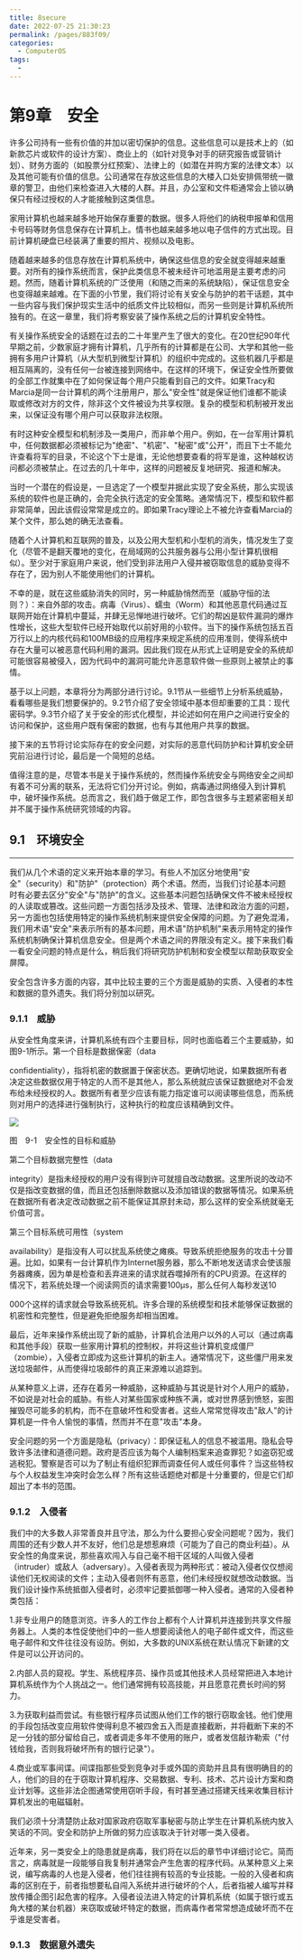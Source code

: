 ```yaml
---
title: 8secure
date: 2022-07-25 21:30:23
permalink: /pages/883f09/
categories:
  - ComputerOS
tags:
  - 
---
```

# 第9章　安全

许多公司持有一些有价值的并加以密切保护的信息。这些信息可以是技术上的（如新款芯片或软件的设计方案）、商业上的（如针对竞争对手的研究报告或营销计划）、财务方面的（如股票分红预案）、法律上的（如潜在并购方案的法律文本）以及其他可能有价值的信息。公司通常在存放这些信息的大楼入口处安排佩带统一徽章的警卫，由他们来检查进入大楼的人群。并且，办公室和文件柜通常会上锁以确保只有经过授权的人才能接触到这类信息。

家用计算机也越来越多地开始保存重要的数据。很多人将他们的纳税申报单和信用卡号码等财务信息保存在计算机上。情书也越来越多地以电子信件的方式出现。目前计算机硬盘已经装满了重要的照片、视频以及电影。

随着越来越多的信息存放在计算机系统中，确保这些信息的安全就变得越来越重要。对所有的操作系统而言，保护此类信息不被未经许可地滥用是主要考虑的问题。然而，随着计算机系统的广泛使用（和随之而来的系统缺陷），保证信息安全也变得越来越难。在下面的小节里，我们将讨论有关安全与防护的若干话题，其中一些内容与我们保护现实生活中的纸质文件比较相似，而另一些则是计算机系统所独有的。在这一章里，我们将考察安装了操作系统之后的计算机安全特性。

有关操作系统安全的话题在过去的二十年里产生了很大的变化。在20世纪90年代早期之前，少数家庭才拥有计算机，几乎所有的计算都是在公司、大学和其他一些拥有多用户计算机（从大型机到微型计算机）的组织中完成的。这些机器几乎都是相互隔离的，没有任何一台被连接到网络中。在这样的环境下，保证安全性所要做的全部工作就集中在了如何保证每个用户只能看到自己的文件。如果Tracy和Marcia是同一台计算机的两个注册用户，那么"安全性"就是保证他们谁都不能读取或修改对方的文件，除非这个文件被设为共享权限。复杂的模型和机制被开发出来，以保证没有哪个用户可以获取非法权限。

有时这种安全模型和机制涉及一类用户，而非单个用户。例如，在一台军用计算机中，任何数据都必须被标记为"绝密"、"机密"、"秘密"或"公开"，而且下士不能允许查看将军的目录，不论这个下士是谁，无论他想要查看的将军是谁，这种越权访问都必须被禁止。在过去的几十年中，这样的问题被反复地研究、报道和解决。

当时一个潜在的假设是，一旦选定了一个模型并据此实现了安全系统，那么实现该系统的软件也是正确的，会完全执行选定的安全策略。通常情况下，模型和软件都非常简单，因此该假设常常是成立的。即如果Tracy理论上不被允许查看Marcia的某个文件，那么她的确无法查看。

随着个人计算机和互联网的普及，以及公用大型机和小型机的消失，情况发生了变化（尽管不是翻天覆地的变化，在局域网的公共服务器与公用小型计算机很相似）。至少对于家庭用户来说，他们受到非法用户入侵并被窃取信息的威胁变得不存在了，因为别人不能使用他们的计算机。

不幸的是，就在这些威胁消失的同时，另一种威胁悄然而至（威胁守恒的法则？）：来自外部的攻击。病毒（Virus）、蠕虫（Worm）和其他恶意代码通过互联网开始在计算机中蔓延，并肆无忌惮地进行破坏。它们的帮凶是软件漏洞的爆炸性增长，这些大型软件已经开始取代以前好用的小软件。当下的操作系统包括五百万行以上的内核代码和100MB级的应用程序来规定系统的应用准则，使得系统中存在大量可以被恶意代码利用的漏洞。因此我们现在从形式上证明是安全的系统却可能很容易被侵入，因为代码中的漏洞可能允许恶意软件做一些原则上被禁止的事情。

基于以上问题，本章将分为两部分进行讨论。9.1节从一些细节上分析系统威胁，看看哪些是我们想要保护的。9.2节介绍了安全领域中基本但却重要的工具：现代密码学。9.3节介绍了关于安全的形式化模型，并论述如何在用户之间进行安全的访问和保护，这些用户既有保密的数据，也有与其他用户共享的数据。

接下来的五节将讨论实际存在的安全问题，对实际的恶意代码防护和计算机安全研究前沿进行讨论，最后是一个简短的总结。

值得注意的是，尽管本书是关于操作系统的，然而操作系统安全与网络安全之间却有着不可分离的联系，无法将它们分开讨论。例如，病毒通过网络侵入到计算机中，破坏操作系统。总而言之，我们趋于做足工作，即包含很多与主题紧密相关却并不属于操作系统研究领域的内容。

## 9.1　环境安全

---

我们从几个术语的定义来开始本章的学习。有些人不加区分地使用"安全"（security）和"防护"（protection）两个术语。然而，当我们讨论基本问题时有必要去区分"安全"与"防护"的含义。这些基本问题包括确保文件不被未经授权的人读取或篡改。这些问题一方面包括涉及技术、管理、法律和政治方面的问题，另一方面也包括使用特定的操作系统机制来提供安全保障的问题。为了避免混淆，我们用术语"安全"来表示所有的基本问题，用术语"防护机制"来表示用特定的操作系统机制确保计算机信息安全。但是两个术语之间的界限没有定义。接下来我们看一看安全问题的特点是什么，稍后我们将研究防护机制和安全模型以帮助获取安全屏障。

安全包含许多方面的内容，其中比较主要的三个方面是威胁的实质、入侵者的本性和数据的意外遗失。我们将分别加以研究。

### 9.1.1　威胁

从安全性角度来讲，计算机系统有四个主要目标，同时也面临着三个主要威胁，如图9-1所示。第一个目标是数据保密（data

confidentiality），指将机密的数据置于保密状态。更确切地说，如果数据所有者决定这些数据仅用于特定的人而不是其他人，那么系统就应该保证数据绝对不会发布给未经授权的人。数据所有者至少应该有能力指定谁可以阅读哪些信息，而系统则对用户的选择进行强制执行，这种执行的粒度应该精确到文件。

![](assets/Image00300-20210822112059-mk79qap.jpeg)

图　9-1　安全性的目标和威胁

第二个目标数据完整性（data

integrity）是指未经授权的用户没有得到许可就擅自改动数据。这里所说的改动不仅是指改变数据的值，而且还包括删除数据以及添加错误的数据等情况。如果系统在数据所有者决定改动数据之前不能保证其原封未动，那么这样的安全系统就毫无价值可言。

第三个目标系统可用性（system

availability）是指没有人可以扰乱系统使之瘫痪。导致系统拒绝服务的攻击十分普遍。比如，如果有一台计算机作为Internet服务器，那么不断地发送请求会使该服务器瘫痪，因为单是检查和丢弃进来的请求就吞噬掉所有的CPU资源。在这样的情况下，若系统处理一个阅读网页的请求需要100µs，那么任何人每秒发送10

000个这样的请求就会导致系统死机。许多合理的系统模型和技术能够保证数据的机密性和完整性，但是避免拒绝服务却相当困难。

最后，近年来操作系统出现了新的威胁，计算机合法用户以外的人可以（通过病毒和其他手段）获取一些家用计算机的控制权，并将这些计算机变成僵尸（zombie），入侵者立即成为这些计算机的新主人。通常情况下，这些僵尸用来发送垃圾邮件，从而使得垃圾邮件的真正来源难以追踪到。

从某种意义上讲，还存在着另一种威胁，这种威胁与其说是针对个人用户的威胁，不如说是对社会的威胁。有些人对某些国家或种族不满，或对世界感到愤怒，妄图摧毁尽可能多的机构，而不在意破坏性和受害者。这些人常常觉得攻击"敌人"的计算机是一件令人愉悦的事情，然而并不在意"攻击"本身。

安全问题的另一个方面是隐私（privacy）：即保证私人的信息不被滥用。隐私会导致许多法律和道德问题。政府是否应该为每个人编制档案来追查罪犯？如盗窃犯或逃税犯。警察是否可以为了制止有组织犯罪而调查任何人或任何事件？当这些特权与个人权益发生冲突时会怎么样？所有这些话题绝对都是十分重要的，但是它们却超出了本书的范围。

### 9.1.2　入侵者

我们中的大多数人非常善良并且守法，那么为什么要担心安全问题呢？因为，我们周围的还有少数人并不友好，他们总是想惹麻烦（可能为了自己的商业利益）。从安全性的角度来说，那些喜欢闯入与自己毫不相干区域的人叫做入侵者（intruder）或敌人（adversary）。入侵者表现为两种形式：被动入侵者仅仅想阅读他们无权阅读的文件；主动入侵者则怀有恶意，他们未经授权就想改动数据。当我们设计操作系统抵御入侵者时，必须牢记要抵御哪一种入侵者。通常的入侵者种类包括：

1.非专业用户的随意浏览。许多人的工作台上都有个人计算机并连接到共享文件服务器上。人类的本性促使他们中的一些人想要阅读他人的电子邮件或文件，而这些电子邮件和文件往往没有设防。例如，大多数的UNIX系统在默认情况下新建的文件是可以公开访问的。

2.内部人员的窥视。学生、系统程序员、操作员或其他技术人员经常把进入本地计算机系统作为个人挑战之一。他们通常拥有较高技能，并且愿意花费长时间的努力。

3.为获取利益而尝试。有些银行程序员试图从他们工作的银行窃取金钱。他们使用的手段包括改变应用软件使得利息不被四舍五入而是直接截断，并将截断下来的不足一分钱的部分留给自己，或者调走多年不使用的账户，或者发信敲诈勒索（"付钱给我，否则我将破坏所有的银行记录"）。

4.商业或军事间谍。间谍指那些受到竞争对手或外国的资助并且具有很明确目的的人，他们的目的在于窃取计算机程序、交易数据、专利、技术、芯片设计方案和商业计划等。这些非法企图通常使用窃听手段，有时甚至通过搭建天线来收集目标计算机发出的电磁辐射。

我们必须十分清楚防止敌对国家政府窃取军事秘密与防止学生在计算机系统内放入笑话的不同。安全和防护上所做的努力应该取决于针对哪一类入侵者。

近年来，另一类安全上的隐患就是病毒，我们将在以后的章节中详细讨论它。简而言之，病毒就是一段能够自我复制并通常会产生危害的程序代码。从某种意义上来说，编写病毒的人也是入侵者，他们往往拥有较高的专业技能。一般的入侵者和病毒的区别在于，前者指想要私自闯入系统并进行破坏的个人，后者指被人编写并释放传播企图引起危害的程序。入侵者设法进入特定的计算机系统（如属于银行或五角大楼的某台机器）来窃取或破坏特定的数据，而病毒作者常常想造成破坏而不在乎谁是受害者。

### 9.1.3　数据意外遗失